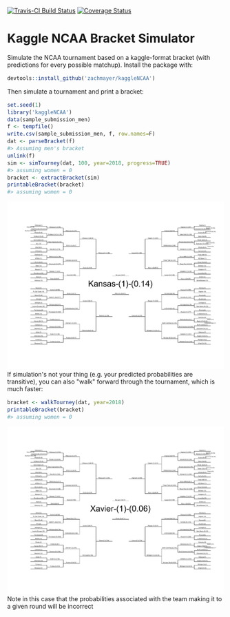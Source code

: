 <!-- README.md is generated from README.Rmd. Please edit that file -->
[![Travis-CI Build Status](https://travis-ci.org/zachmayer/kaggleNCAA.png?branch=master)](https://travis-ci.org/zachmayer/kaggleNCAA) [![Coverage Status](https://coveralls.io/repos/zachmayer/kaggleNCAA/badge.svg?branch=master)](https://coveralls.io/r/zachmayer/kaggleNCAA?branch=master)

Kaggle NCAA Bracket Simulator
=============================

Simulate the NCAA tournament based on a kaggle-format bracket (with predictions for every possible matchup). Install the package with:

``` r
devtools::install_github('zachmayer/kaggleNCAA')
```

Then simulate a tournament and print a bracket:

``` r
set.seed(1)
library('kaggleNCAA')
data(sample_submission_men)
f <- tempfile()
write.csv(sample_submission_men, f, row.names=F)
dat <- parseBracket(f)
#> Assuming men's bracket
unlink(f)
sim <- simTourney(dat, 100, year=2018, progress=TRUE)
#> assuming women = 0
bracket <- extractBracket(sim)
printableBracket(bracket)
#> assuming women = 0
```

![](README-sim_bracket-1.png) If simulation's not your thing (e.g. your predicted probabilities are transitive), you can also "walk" forward through the tournament, which is much faster:

``` r
bracket <- walkTourney(dat, year=2018)
printableBracket(bracket)
#> assuming women = 0
```

![](README-walk_bracket-1.png) Note in this case that the probabilities associated with the team making it to a given round will be incorrect
